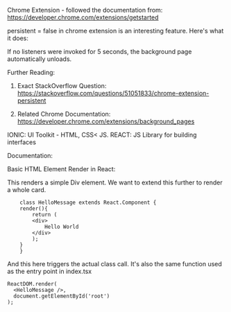 Chrome Extension - followed the documentation from: 
https://developer.chrome.com/extensions/getstarted

persistent = false in chrome extension is an interesting feature. Here's what it does:

If no listeners were invoked for 5 seconds, the background page automatically unloads. 

Further Reading:
1. Exact StackOverflow Question:
https://stackoverflow.com/questions/51051833/chrome-extension-persistent

2. Related Chrome Documentation:
https://developer.chrome.com/extensions/background_pages

IONIC: UI Toolkit - HTML, CSS< JS. 
REACT: JS Library for building interfaces

Documentation:

Basic HTML Element Render in React:


This renders a simple Div element. We want to extend this further to render a whole card.
```
    class HelloMessage extends React.Component {
    render(){
        return (
        <div>
            Hello World
        </div>
        );
    }
    }
```

And this here triggers the actual class call. It's also the same function used as the entry point in index.tsx 
```
ReactDOM.render(
  <HelloMessage />, 
  document.getElementById('root')
);
```

